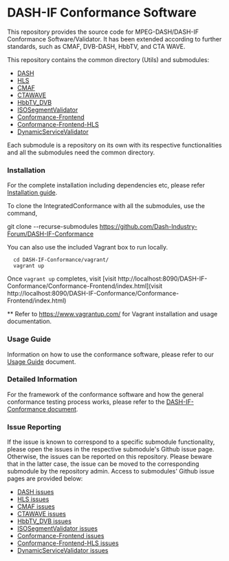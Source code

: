 # DASH-IF Conformance Software

This repository provides the source code for MPEG-DASH/DASH-IF Conformance Software/Validator. It has been extended according to further standards, such as CMAF, DVB-DASH, HbbTV, and CTA WAVE. 

This repository contains the common directory (Utils) and submodules: 
* [DASH](https://github.com/Dash-Industry-Forum/DASH)
* [HLS](https://github.com/Dash-Industry-Forum/HLS)
* [CMAF](https://github.com/Dash-Industry-Forum/CMAF) 
* [CTAWAVE](https://github.com/Dash-Industry-Forum/CTAWAVE)
* [HbbTV_DVB](https://github.com/Dash-Industry-Forum/HbbTV_DVB) 
* [ISOSegmentValidator](https://github.com/Dash-Industry-Forum/ISOSegmentValidator)
* [Conformance-Frontend](https://github.com/Dash-Industry-Forum/Conformance-Frontend)
* [Conformance-Frontend-HLS](https://github.com/Dash-Industry-Forum/Conformance-Frontend-HLS)
* [DynamicServiceValidator](https://github.com/Dash-Industry-Forum/DynamicServiceValidator)

Each submodule is a repository on its own with its respective functionalities and all the submodules need the common directory.

### Installation

For the complete installation including dependencies etc, please refer [Installation guide]( https://github.com/Dash-Industry-Forum/DASH-IF-Conformance/blob/master/Doc/Conformance%20Software%20Installation%20Guide.pdf).

To clone the IntegratedConformance with all the submodules, use the command, 

git clone --recurse-submodules https://github.com/Dash-Industry-Forum/DASH-IF-Conformance

You can also use the included Vagrant box to run locally.

```
  cd DASH-IF-Conformance/vagrant/
  vagrant up
```

Once `vagrant up` completes, visit [visit http://localhost:8090/DASH-IF-Conformance/Conformance-Frontend/index.html](visit http://localhost:8090/DASH-IF-Conformance/Conformance-Frontend/index.html)

** Refer to https://www.vagrantup.com/ for Vagrant installation and usage documentation.  

### Usage Guide

Information on how to use the conformance software, please refer to our [Usage Guide](https://github.com/Dash-Industry-Forum/DASH-IF-Conformance/blob/master/Doc/Conformance%20Software%20Usage%20Guide.pdf) document.

### Detailed Information

For the framework of the conformance software and how the general conformance testing process works, please refer to the [DASH-IF-Conformance document](https://github.com/Dash-Industry-Forum/DASH-IF-Conformance/blob/master/Doc/IntegratedConformance_doc.pdf).

### Issue Reporting

If the issue is known to correspond to a specific submodule functionality, please open the issues in the respective submodule's Github issue page. Otherwise, the issues can be reported on this repository. Please beware that in the latter case, the issue can be moved to the corresponding submodule by the repository admin. Access to submodules' Github issue pages are provided below:

* [DASH issues](https://github.com/Dash-Industry-Forum/DASH/issues)
* [HLS issues](https://github.com/Dash-Industry-Forum/HLS/issues)
* [CMAF issues](https://github.com/Dash-Industry-Forum/CMAF/issues) 
* [CTAWAVE issues](https://github.com/Dash-Industry-Forum/CTAWAVE/issues)
* [HbbTV_DVB issues](https://github.com/Dash-Industry-Forum/HbbTV_DVB/issues) 
* [ISOSegmentValidator issues](https://github.com/Dash-Industry-Forum/ISOSegmentValidator/issues)
* [Conformance-Frontend issues](https://github.com/Dash-Industry-Forum/Conformance-Frontend/issues)
* [Conformance-Frontend-HLS issues](https://github.com/Dash-Industry-Forum/Conformance-Frontend-HLS/issues)
* [DynamicServiceValidator issues](https://github.com/Dash-Industry-Forum/DynamicServiceValidator/issues)
